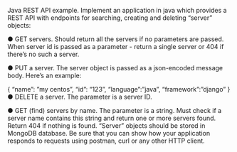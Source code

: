 Java REST API example.
Implement an application in java which provides a REST API with endpoints for searching,
creating and deleting “server” objects:


● GET servers. Should return all the servers if no parameters are passed. When server id
is passed as a parameter - return a single server or 404 if there’s no such a server.


● PUT a server. The server object is passed as a json-encoded message body. Here’s an
example:


{
“name”: ”my centos”,
“id”: “123”,
“language”:”java”,
“framework”:”django”
}
● DELETE a server. The parameter is a server ID.


● GET (find) servers by name. The parameter is a string. Must check if a server name
contains this string and return one or more servers found. Return 404 if nothing is found.
“Server” objects should be stored in MongoDB database.
Be sure that you can show how your application responds to requests using postman, curl or
any other HTTP client.
